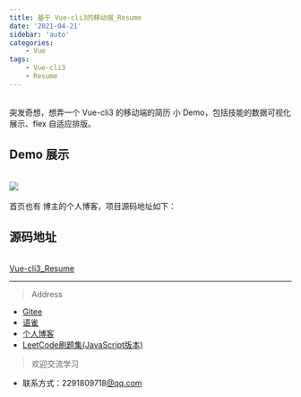 ```yaml
---
title: 基于 Vue-cli3的移动端_Resume
date: '2021-04-21'
sidebar: 'auto'
categories:
    - Vue
tags:
    - Vue-cli3
    - Resume
---
```


<br />突发奇想，想弄一个 Vue-cli3 的移动端的简历 小 Demo，包括技能的数据可视化展示、flex 自适应排版。
<a name="2d92f3b1"></a>
## Demo 展示

<br />![](https://markdown-typora.oss-cn-shenzhen.aliyuncs.com/20210428124756.gif#id=br8R2&originHeight=579&originWidth=458&originalType=binary&status=done&style=none)<br />
<br />首页也有 博主的个人博客，项目源码地址如下：<br />

<a name="bd3b4348"></a>
## 源码地址

<br />[Vue-cli3_Resume](https://github.com/palapple/project_demo/tree/master/resume)

---

> Address



- [Gitee](https://gitee.com/palapple/dashboard)
- [语雀](https://www.yuque.com/u392033/labglu)
- [个人博客](/)
- [LeetCode刷题集(JavaScript版本)](http://palapple.gitee.io/leecode/#/)



> 欢迎交流学习



- 联系方式：2291809718[@qq.com ](/qq.com )
